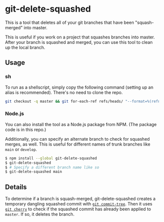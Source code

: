 # git-delete-squashed

This is a tool that deletes all of your git branches that have been "squash-merged" into master.

This is useful if you work on a project that squashes branches into master. After your branch is squashed and merged, you can use this tool to clean up the local branch.

## Usage

### sh

To run as a shellscript, simply copy the following command (setting up an alias is recommended). There's no need to clone the repo.

```bash
git checkout -q master && git for-each-ref refs/heads/ "--format=%(refname:short)" | while read branch; do mergeBase=$(git merge-base master $branch) && [[ $(git cherry master $(git commit-tree $(git rev-parse $branch\^{tree}) -p $mergeBase -m _)) == "-"* ]] && git branch -D $branch; done
```

### Node.js

You can also install the tool as a Node.js package from NPM. (The package code is in this repo.)

Additionally, you can specify an alternate branch to check for squashed merges, as well. This is useful for different names of trunk branches like `main` or `develop`.

```bash
$ npm install --global git-delete-squashed
$ git-delete-squashed
$ # Specify a different branch name like so
$ git-delete-squashed main
```

## Details

To determine if a branch is squash-merged, git-delete-squashed creates a temporary dangling squashed commit with [`git commit-tree`](https://git-scm.com/docs/git-commit-tree). Then it uses [`git cherry`](https://git-scm.com/docs/git-cherry) to check if the squashed commit has already been applied to `master`. If so, it deletes the branch.
